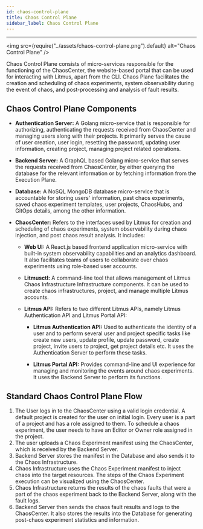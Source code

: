 ```yaml
---
id: chaos-control-plane
title: Chaos Control Plane
sidebar_label: Chaos Control Plane
---
```


---

<img src={require("../assets/chaos-control-plane.png").default} alt="Chaos Control Plane" />

Chaos Control Plane consists of micro-services responsible for the functioning of the ChaosCenter, the website-based portal that can be used for interacting with Litmus, apart from the CLI. Chaos Plane facilitates the creation and scheduling of chaos experiments, system observability during the event of chaos, and post-processing and analysis of fault results.

## Chaos Control Plane Components

- **Authentication Server:** A Golang micro-service that is responsible for authorizing, authenticating the requests received from ChaosCenter and managing users along with their projects. It primarily serves the cause of user creation, user login, resetting the password, updating user information, creating project, managing project related operations.

- **Backend Server:** A GraphQL based Golang micro-service that serves the requests received from ChaosCenter, by either querying the database for the relevant information or by fetching information from the Execution Plane.

- **Database:** A NoSQL MongoDB database micro-service that is accountable for storing users' information, past chaos experiments, saved chaos experiment templates, user projects, ChaosHubs, and GitOps details, among the other information.

- **ChaosCenter:** Refers to the interfaces used by Litmus for creation and scheduling of chaos experiments, system observability during chaos injection, and post chaos result analysis. It includes:

  - **Web UI:** A React.js based frontend application micro-service with built-in system observability capabilities and an analytics dashboard. It also facilitates teams of users to collaborate over chaos experiments using role-based user accounts.

  - **Litmusctl:** A command-line tool that allows management of Litmus Chaos Infrastructure Infrastructure components. It can be used to create chaos infrastructures, project, and manage multiple Litmus accounts.

  - **Litmus API:** Refers to two different Litmus APIs, namely Litmus Authentication API and Litmus Portal API:

    - **Litmus Authentication API:** Used to authenticate the identity of a user and to perform several user and project specific tasks like create new users, update profile, update password, create project, invite users to project, get project details etc. It uses the Authentication Server to perform these tasks.

    - **Litmus Portal API:** Provides command-line and UI experience for managing and monitoring the events around chaos experiments. It uses the Backend Server to perform its functions.

## Standard Chaos Control Plane Flow

1. The User logs in to the ChaosCenter using a valid login credential. A default project is created for the user on initial login. Every user is a part of a project and has a role assigned to them. To schedule a chaos experiment, the user needs to have an Editor or Owner role assigned in the project.
2. The user uploads a Chaos Experiment manifest using the ChaosCenter, which is received by the Backend Server.
3. Backend Server stores the manifest in the Database and also sends it to the Chaos Infrastructure.
4. Chaos Infrastructure uses the Chaos Experiment manifest to inject chaos into the target resources. The steps of the Chaos Experiment execution can be visualized using the ChaosCenter.
5. Chaos Infrastructure returns the results of the chaos faults that were a part of the chaos experiment back to the Backend Server, along with the fault logs.
6. Backend Server then sends the chaos fault results and logs to the ChaosCenter. It also stores the results into the Database for generating post-chaos experiment statistics and information.
